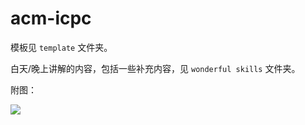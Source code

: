 acm-icpc
========

模板见 `template` 文件夹。

白天/晚上讲解的内容，包括一些补充内容，见 `wonderful skills` 文件夹。

附图：

![](http://endless.qiniudn.com/study.png)
